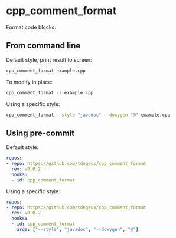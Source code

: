 # cpp_comment_format

Format code blocks.

## From command line

Default style, print result to screen:
```bash
cpp_comment_format example.cpp
```

To modify in place:
```bash
cpp_comment_format -i example.cpp
```

Using a specific style:
```bash
cpp_comment_format --style "javadoc" --doxygen "@" example.cpp
```

## Using pre-commit

Default style:
```yaml
repos:
- repo: https://github.com/tdegeus/cpp_comment_format
  rev: v0.0.2
  hooks:
  - id: cpp_comment_format
```

Using a specific style:
```yaml
repos:
- repo: https://github.com/tdegeus/cpp_comment_format
  rev: v0.0.2
  hooks:
  - id: cpp_comment_format
    args: ["--style", "javadoc", "--doxygen", "@"]
```
